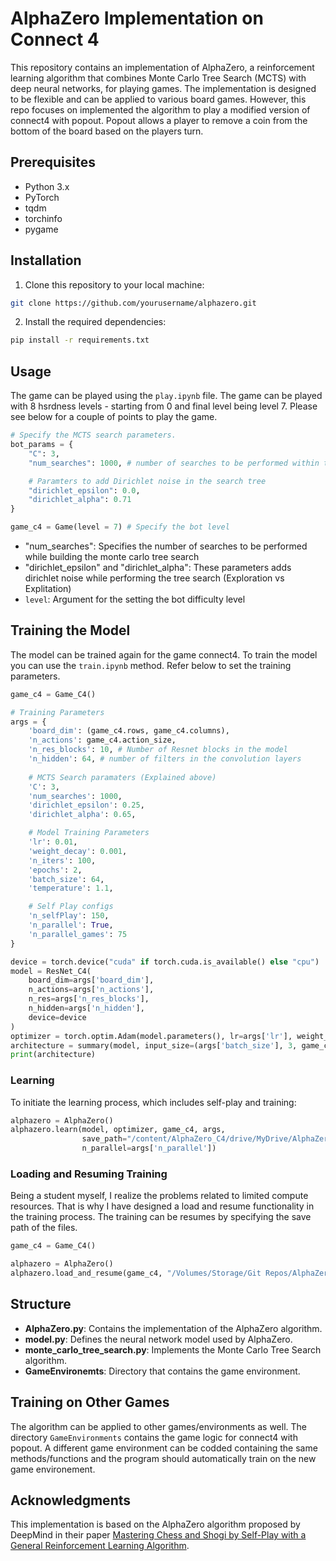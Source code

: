 # AlphaZero Implementation on Connect 4

This repository contains an implementation of AlphaZero, a reinforcement learning algorithm that combines Monte Carlo Tree Search (MCTS) with deep neural networks, for playing games. The implementation is designed to be flexible and can be applied to various board games. However, this repo focuses on implemented the algorithm to play a modified version of connect4 with popout. Popout allows a player to remove a coin from the bottom of the board based on the players turn.

## Prerequisites

- Python 3.x
- PyTorch
- tqdm
- torchinfo
- pygame

## Installation

1. Clone this repository to your local machine:

```bash
git clone https://github.com/yourusername/alphazero.git
```

2. Install the required dependencies:

```bash
pip install -r requirements.txt
```

## Usage

The game can be played using the `play.ipynb` file. The game can be played with 8 hsrdness levels - starting from 0 and final level being level 7. Please see below for a couple of points to play the game.

```python
# Specify the MCTS search parameters.
bot_params = {
    "C": 3,
    "num_searches": 1000, # number of searches to be performed within the MCTS

    # Paramters to add Dirichlet noise in the search tree
    "dirichlet_epsilon": 0.0,
    "dirichlet_alpha": 0.71
}

game_c4 = Game(level = 7) # Specify the bot level
```

- "num_searches": Specifies the number of searches to be performed while building the monte carlo tree search
- "dirichlet_epsilon" and "dirichlet_alpha": These parameters adds dirichlet noise while performing the tree search (Exploration vs Explitation)
- `level`: Argument for the setting the bot difficulty level

## Training the Model

The model can be trained again for the game connect4. To train the model you can use the `train.ipynb` method. Refer below to set the training parameters.

```python
game_c4 = Game_C4()

# Training Parameters
args = {
    'board_dim': (game_c4.rows, game_c4.columns),
    'n_actions': game_c4.action_size,
    'n_res_blocks': 10, # Number of Resnet blocks in the model
    'n_hidden': 64, # number of filters in the convolution layers
    
    # MCTS Search paramaters (Explained above)
    'C': 3,
    'num_searches': 1000,
    'dirichlet_epsilon': 0.25,
    'dirichlet_alpha': 0.65,

    # Model Training Parameters
    'lr': 0.01,
    'weight_decay': 0.001,
    'n_iters': 100,
    'epochs': 2,
    'batch_size': 64,
    'temperature': 1.1,

    # Self Play configs
    'n_selfPlay': 150,
    'n_parallel': True,
    'n_parallel_games': 75
}

device = torch.device("cuda" if torch.cuda.is_available() else "cpu")
model = ResNet_C4(
    board_dim=args['board_dim'],
    n_actions=args['n_actions'],
    n_res=args['n_res_blocks'],
    n_hidden=args['n_hidden'],
    device=device
)
optimizer = torch.optim.Adam(model.parameters(), lr=args['lr'], weight_decay=args['weight_decay'])
architecture = summary(model, input_size=(args['batch_size'], 3, game_c4.rows, game_c4.columns), verbose=0)
print(architecture)
```

### Learning

To initiate the learning process, which includes self-play and training:

```python
alphazero = AlphaZero()
alphazero.learn(model, optimizer, game_c4, args,
                save_path="/content/AlphaZero_C4/drive/MyDrive/AlphaZero_C4/saved_models", 
                n_parallel=args['n_parallel'])
```

### Loading and Resuming Training

Being a student myself, I realize the problems related to limited compute resources. That is why I have designed a load and resume functionality in the training process. The training can be resumes by specifying the save path of the files.

```python
game_c4 = Game_C4()

alphazero = AlphaZero()
alphazero.load_and_resume(game_c4, "/Volumes/Storage/Git Repos/AlphaZero_C4/saved_models/", train=True)
```

## Structure

- **AlphaZero.py**: Contains the implementation of the AlphaZero algorithm.
- **model.py**: Defines the neural network model used by AlphaZero.
- **monte_carlo_tree_search.py**: Implements the Monte Carlo Tree Search algorithm.
- **GameEnvironemts**: Directory that contains the game environment.

## Training on Other Games

The algorithm can be applied to other games/environments as well. The directory `GameEnvironments` contains the game logic for connect4 with popout. A different game environment can be codded containing the same methods/functions and the program should automatically train on the new game environement.

## Acknowledgments

This implementation is based on the AlphaZero algorithm proposed by DeepMind in their paper [Mastering Chess and Shogi by Self-Play with a General Reinforcement Learning Algorithm](https://arxiv.org/abs/1712.01815).